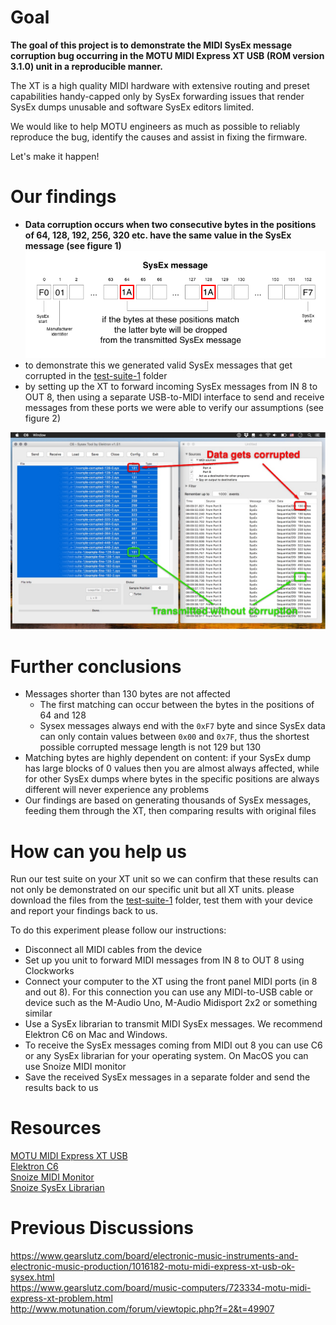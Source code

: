 
# Goal

**The goal of this project is to demonstrate the MIDI SysEx message corruption bug occurring in the MOTU MIDI Express XT USB (ROM version 3.1.0) unit in a reproducible manner.**

The XT is a high quality MIDI hardware with extensive routing and preset capabilities handy-capped only by SysEx forwarding issues that render SysEx dumps unusable and software SysEx editors limited.

We would like to help MOTU engineers as much as possible to reliably reproduce the bug, identify the causes and assist in fixing the firmware.

Let's make it happen!


# Our findings

- **Data corruption occurs when two consecutive bytes in the positions of 64, 128, 192, 256, 320 etc. have the same value in the SysEx message (see figure 1)**
![Figure 1](figure1.png)
- to demonstrate this we generated valid SysEx messages that get corrupted in the [test-suite-1](test-suite-1) folder
- by setting up the XT to forward incoming SysEx messages from IN 8 to OUT 8, then using a separate USB-to-MIDI interface to send and receive messages from these ports we were able to verify our assumptions (see figure 2)

![Figure 1](figure2.jpg)

# Further conclusions

- Messages shorter than 130 bytes are not affected
  - The first matching can occur between the bytes in the positions of 64 and 128
  - Sysex messages always end with the `0xF7` byte and since SysEx data can only contain values between `0x00` and `0x7F`, thus the shortest possible corrupted message length is not 129 but 130
- Matching bytes are highly dependent on content: if your SysEx dump has large blocks of 0 values then you are almost always affected, while for other SysEx dumps where bytes in the specific positions are always different will never experience any problems
- Our findings are based on generating thousands of SysEx messages, feeding them through the XT, then comparing results with original files

# How can you help us

Run our test suite on your XT unit so we can confirm that these results can not only be demonstrated on our specific unit but all XT units.
please download the files from the [test-suite-1](test-suite-1) folder, test them with your device and report your findings back to us.

To do this experiment please follow our instructions:

- Disconnect all MIDI cables from the device
- Set up you unit to forward MIDI messages from IN 8 to OUT 8 using Clockworks
- Connect your computer to the XT using the front panel MIDI ports (in 8 and out 8). For this connection you can use any MIDI-to-USB cable or device such as the M-Audio Uno, M-Audio Midisport 2x2 or something similar
- Use a SysEx librarian to transmit MIDI SysEx messages. We recommend Elektron C6 on Mac and Windows.
- To receive the SysEx messages coming from MIDI out 8 you can use C6 or any SysEx librarian for your operating system. On MacOS you can use Snoize MIDI monitor
- Save the received SysEx messages in a separate folder and send the results back to us


# Resources
[MOTU MIDI Express XT USB](http://motu.com/products/midi/xpressxt_usb)  
[Elektron C6](https://www.elektron.se/wp-content/uploads/2016/05/Elektron_C6_MAC_AND_WIN_1.51.zip)  
[Snoize MIDI Monitor](https://www.snoize.com/MIDIMonitor/)  
[Snoize SysEx Librarian](https://www.snoize.com/SysExLibrarian/)  

# Previous Discussions
https://www.gearslutz.com/board/electronic-music-instruments-and-electronic-music-production/1016182-motu-midi-express-xt-usb-ok-sysex.html  
https://www.gearslutz.com/board/music-computers/723334-motu-midi-express-xt-problem.html  
http://www.motunation.com/forum/viewtopic.php?f=2&t=49907  
